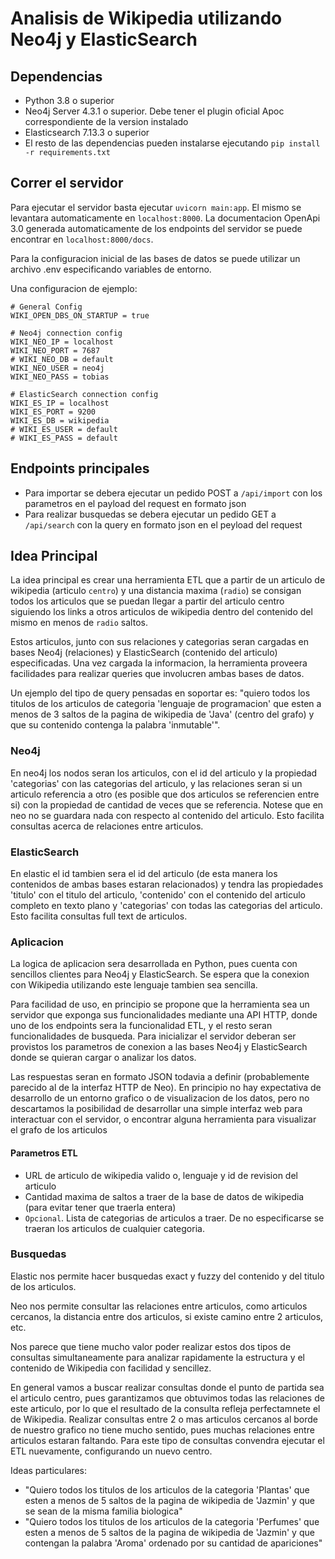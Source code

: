 # Analisis de Wikipedia utilizando Neo4j y ElasticSearch

## Dependencias

- Python 3.8 o superior
- Neo4j Server 4.3.1 o superior. Debe tener el plugin oficial Apoc correspondiente de la version instalado
- Elasticsearch 7.13.3 o superior
- El resto de las dependencias pueden instalarse ejecutando `pip install -r requirements.txt`

## Correr el servidor

Para ejecutar el servidor basta ejecutar `uvicorn main:app`. 
El mismo se levantara automaticamente en `localhost:8000`.
La documentacion OpenApi 3.0 generada automaticamente de los endpoints del servidor se puede encontrar en `localhost:8000/docs`.

Para la configuracion inicial de las bases de datos se puede utilizar un archivo .env especificando variables de entorno.

Una configuracion de ejemplo:
```dotenv
# General Config
WIKI_OPEN_DBS_ON_STARTUP = true

# Neo4j connection config
WIKI_NEO_IP = localhost
WIKI_NEO_PORT = 7687
# WIKI_NEO_DB = default
WIKI_NEO_USER = neo4j
WIKI_NEO_PASS = tobias

# ElasticSearch connection config
WIKI_ES_IP = localhost
WIKI_ES_PORT = 9200
WIKI_ES_DB = wikipedia
# WIKI_ES_USER = default
# WIKI_ES_PASS = default
```

## Endpoints principales

- Para importar se debera ejecutar un pedido POST a `/api/import` con los parametros en el payload del request en formato json
- Para realizar busquedas se debera ejecutar un pedido GET a `/api/search` con la query en formato json en el peyload del request

## Idea Principal
La idea principal es crear una herramienta ETL que a partir de un articulo de wikipedia (articulo `centro`) y una distancia maxima (`radio`) se consigan todos los articulos que se puedan llegar a partir del articulo centro siguiendo los links a otros articulos de wikipedia dentro del contenido del mismo en menos de `radio` saltos. 

Estos articulos, junto con sus relaciones y categorias seran cargadas en bases Neo4j (relaciones) y ElasticSearch (contenido del articulo) especificadas.
Una vez cargada la informacion, la herramienta proveera facilidades para realizar queries que involucren ambas bases de datos. 

Un ejemplo del tipo de query pensadas en soportar es: "quiero todos los titulos de los articulos de categoria 'lenguaje de programacion' que esten a menos de 3 saltos de la pagina de wikipedia de 'Java' (centro del grafo) y que su contenido contenga la palabra 'inmutable'".

### Neo4j
En neo4j los nodos seran los articulos, con el id del articulo y la propiedad 'categorias' con las categorias del articulo, y las relaciones seran si un articulo referencia a otro (es posible que dos articulos se referencien entre si) con la propiedad de cantidad de veces que se referencia. Notese que en neo no se guardara nada con respecto al contenido del articulo. Esto facilita consultas acerca de relaciones entre articulos.

### ElasticSearch
En elastic el id tambien sera el id del articulo (de esta manera los contenidos de ambas bases estaran relacionados) y tendra las propiedades 'titulo' con el titulo del articulo, 'contenido' con el contenido del articulo completo en texto plano y 'categorias' con todas las categorias del articulo. Esto facilita consultas full text de articulos.

### Aplicacion
La logica de aplicacion sera desarrollada en Python, pues cuenta con sencillos clientes para Neo4j y ElasticSearch. Se espera que la conexion con Wikipedia utilizando este lenguaje tambien sea sencilla.

Para facilidad de uso, en principio se propone que la herramienta sea un servidor que exponga sus funcionalidades mediante una API HTTP, donde uno de los endpoints sera la funcionalidad ETL, y el resto seran funcionalidades de busqueda. Para inicializar el servidor deberan ser provistos los parametros de conexion a las bases Neo4j y ElasticSearch donde se quieran cargar o analizar los datos.

Las respuestas seran en formato JSON todavia a definir (probablemente parecido al de la interfaz HTTP de Neo).
En principio no hay expectativa de desarrollo de un entorno grafico o de visualizacion de los datos, pero no descartamos la posibilidad de desarrollar una simple interfaz web para interactuar con el servidor, o encontrar alguna herramienta para visualizar el grafo de los articulos

#### Parametros ETL
  - URL de articulo de wikipedia valido o, lenguaje y id de revision del articulo
  - Cantidad maxima de saltos a traer de la base de datos de wikipedia (para evitar tener que traerla entera)
  - `Opcional`. Lista de categorias de articulos a traer. De no especificarse se traeran los articulos de cualquier categoria.

### Busquedas
Elastic nos permite hacer busquedas exact y fuzzy del contenido y del titulo de los articulos.

Neo nos permite consultar las relaciones entre articulos, como articulos cercanos, la distancia entre dos articulos, si existe camino entre 2 articulos, etc.

Nos parece que tiene mucho valor poder realizar estos dos tipos de consultas simultaneamente para analizar rapidamente la estructura y el contenido de Wikipedia con facilidad y sencillez.

En general vamos a buscar realizar consultas donde el punto de partida sea el articulo centro, pues garantizamos que obtuvimos todas las relaciones de este articulo, por lo que el resultado de la consulta refleja perfectamnete el de Wikipedia. Realizar consultas entre 2 o mas articulos cercanos al borde de nuestro grafico no tiene mucho sentido, pues muchas relaciones entre articulos estaran faltando. Para este tipo de consultas convendra ejecutar el ETL nuevamente, configurando un nuevo centro.

Ideas particulares:
  - "Quiero todos los titulos de los articulos de la categoria 'Plantas' que esten a menos de 5 saltos de la pagina de wikipedia de 'Jazmin' y que se sean de la misma familia biologica"
  - "Quiero todos los titulos de los articulos de la categoria 'Perfumes' que esten a menos de 5 saltos de la pagina de wikipedia de 'Jazmin' y que contengan la palabra 'Aroma' ordenado por su cantidad de apariciones"
